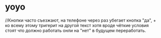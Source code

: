 # yoyo
//Кнопки часто съезжают, на телефоне через раз убегает кнопка "да", + ко всему этому тригерит на другой текст хотя вроде чёткие условия стоят что должно  работать онли на "нет" в будущем переработать.
